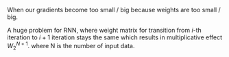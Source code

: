 When our gradients become too small / big because weights are too small / big. 


A huge problem for RNN, where weight matrix for transition from $i$-th iteration to $i+1$ iteration stays the same which results in multiplicative effect $W_{2}^{N+1}$. where N is the number of input data.